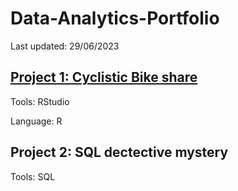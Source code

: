 # Data-Analytics-Portfolio
Last updated: 29/06/2023 

## [Project 1: Cyclistic Bike share](https://www.kaggle.com/code/darnaldo/capstone-project-bike-share-data)

Tools: RStudio 

Language: R

## Project 2: SQL dectective mystery

Tools: SQL

